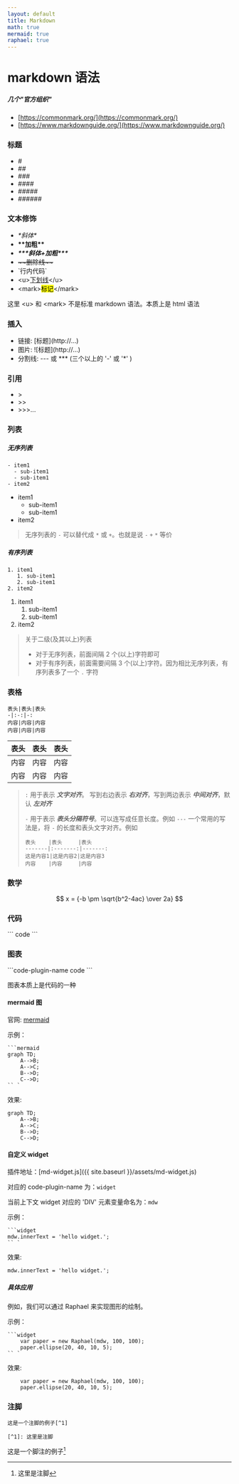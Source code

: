 ```yaml
---
layout: default
title: Markdown
math: true
mermaid: true
raphael: true
---
```


# markdown 语法

##### 几个"官方组织"

- [https://commonmark.org/](https://commonmark.org/)
- [https://www.markdownguide.org/](https://www.markdownguide.org/)


### 标题

- \#
- \##
- \###
- \####
- \#####
- \######


### 文本修饰

- *\*斜体\**
- **\*\*加粗\*\***
- ***\*\*\*斜体+加粗\*\*\****
- ~~\~\~删除线\~\~~~
- \`行内代码`
- \<u><u>下划线</u>\</u>
- \<mark><mark>标记</mark>\</mark>

这里 \<u> 和 \<mark> 不是标准 markdown 语法。本质上是 html 语法

### 插入

- 链接: \[标题](http://...)
- 图片: \!\[标题](http://...)
- 分割线: \--- 或 \*** (三个以上的 '-' 或 '*' )

### 引用

- \>
- \>>
- \>>>...

### 列表

##### 无序列表

```
- item1
  - sub-item1
  - sub-item1
- item2
```

- item1
    - sub-item1
    - sub-item1
- item2

> 无序列表的 `-` 可以替代成 `*` 或 `+`。也就是说 `-` `+` `*` 等价

##### 有序列表

```
1. item1
   1. sub-item1
   2. sub-item1
2. item2
```

1. item1
    1. sub-item1
    2. sub-item1
2. item2

> 关于二级(及其以上)列表
>
> - 对于无序列表，前面间隔 2 个(以上)字符即可
> - 对于有序列表，前面需要间隔 3 个(以上)字符。因为相比无序列表，有序列表多了一个 `.` 字符


### 表格

```
表头|表头|表头
-|:-:|-:
内容|内容|内容
内容|内容|内容
```

| 表头 | 表头 | 表头 |
| ---- | :--: | ---: |
| 内容 | 内容 | 内容 |
| 内容 | 内容 | 内容 |

> `:` 用于表示 ***文字对齐***。
> 写到右边表示 ***右对齐***，写到两边表示 ***中间对齐***，默认 ***左对齐***
>
> `-` 用于表示 ***表头分隔符号***。可以连写成任意长度。例如 `---`
> 一个常用的写法是，将 `-` 的长度和表头文字对齐。例如
>
> ```
> 表头    |表头     |表头
> -------|:-------:|-------:
> 这是内容1|这是内容2|这是内容3
> 内容    |内容     |内容
> ```


### 数学

$$
x = {-b \pm \sqrt{b^2-4ac} \over 2a}
$$

### 代码

\`\`\`
code
\`\`\`

### 图表

\`\`\`code-plugin-name
code
\`\`\`

图表本质上是代码的一种

#### mermaid 图

官网: [mermaid](https://mermaid-js.github.io/mermaid/)

示例：
```
```mermaid
graph TD;
    A-->B;
    A-->C;
    B-->D;
    C-->D;
`` `
```
效果:
```mermaid
graph TD;
    A-->B;
    A-->C;
    B-->D;
    C-->D;
```

#### 自定义 widget

插件地址：[md-widget.js]({{ site.baseurl }}/assets/md-widget.js)

对应的 code-plugin-name 为：`widget`

当前上下文 widget 对应的 'DIV' 元素变量命名为：`mdw`

示例：
```
```widget
mdw.innerText = 'hello widget.';
`` `
```
效果:
```widget
mdw.innerText = 'hello widget.';
```

##### 具体应用

例如，我们可以通过 Raphael 来实现图形的绘制。

示例：
```
```widget
    var paper = new Raphael(mdw, 100, 100);
    paper.ellipse(20, 40, 10, 5);
`` `
```
效果:
```widget
    var paper = new Raphael(mdw, 100, 100);
    paper.ellipse(20, 40, 10, 5);
```



### 注脚

```
这是一个注脚的例子[^1]

[^1]: 这里是注脚
```

这是一个脚注的例子[^1]

[^1]: 这里是注脚

